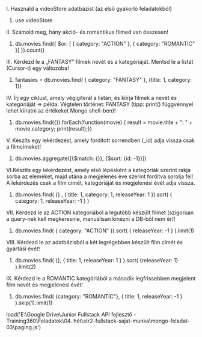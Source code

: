 I. Használd a videoStore adatbázist (az első gyakorló feladatokból)

1. use videoStore

II. Számold meg, hány akció- és romantikus filmed van összesen!

1. db.movies.find({ $or: [ { category: "ACTION" }, { category: "ROMANTIC" }] }).count()

III. Kérdezd le a „FANTASY” filmek nevét és a kategóriáját. Mentsd le a listát (Cursor-t) egy változóba!

1. fantasies = db.movies.find( { category: "FANTASY" }, {title: 1, category: 1})

IV. Írj egy ciklust, amely végigiterál a listán, és kiírja filmek a nevét és kategóriáját => példa: Végtelen történet: FANTASY (tipp: print() függvénnyel lehet kiíratni az értékeket Mongo shell-ben)!

1. db.movies.find({}).forEach(function(movie) { result = movie.title + ": " + movie.category; print(result);})

V. Készíts egy lekérdezést, amely fordított sorrendben (\_id) adja vissza csak a filmcímeket!

1. db.movies.aggregate([{$match: {}}, {$sort: {id: -1}}])

VI.Készíts egy lekérdezést, amely első lépésként a kategóriák szerint rakja sorba az elemeket, majd utána a megjelenés éve szerint fordítva sorolja fel! A lekérdezés csak a film címét, kategóriáját és megjelenési évét adja vissza.

1. db.movies.find( {} , { title: 1, category: 1, releaseYear: 1 }).sort( { category: 1, releaseYear: -1 } )

VII. Kérdezd le az ACTION kategóriából a legutóbb készült filmet (szigorúan a query-nek kell megkeresnie, manuálisan kinézni a DB-ből nem ér)!

1. db.movies.find( { category: "ACTION" }).sort( { releaseYear: -1 } ).limit(1)

VIII. Kérdezd le az adatbázisból a két legrégebben készült film címét és gyártási évét!

1. db.movies.find( {}, { title: 1, releaseYear: 1 } ).sort( {releaseYear: 1} ).limit(2)

IX. Kérdezd le a ROMANTIC kategóriából a második legfrissebben megjelent film nevét és megjelenési évét!

1. db.movies.find( {category: "ROMANTIC"}, { title: 1, releaseYear: -1 } ).skip(1).limit(1)

load('E:\\Google Drive\\Junior Fullstack API fejlesztő - Training360\\Feladatok\\04. hét\\str2-fullstack-sajat-munka\\mongo-feladat-03\\paging.js')
